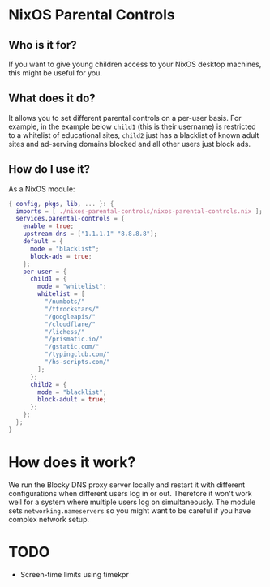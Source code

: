 # NixOS Parental Controls

## Who is it for?

If you want to give young children access to your NixOS desktop machines, this might be useful for you.

## What does it do?

It allows you to set different parental controls on a per-user basis.  For example, in the example below `child1` (this is their username) is restricted to a whitelist of educational sites, `child2` just has a blacklist of known adult sites and ad-serving domains blocked and all other users just block ads.

## How do I use it?

As a NixOS module:

````nix
{ config, pkgs, lib, ... }: {
  imports = [ ./nixos-parental-controls/nixos-parental-controls.nix ];
  services.parental-controls = {
    enable = true;
    upstream-dns = ["1.1.1.1" "8.8.8.8"];
    default = {
      mode = "blacklist";
      block-ads = true;
    };
    per-user = {
      child1 = {
        mode = "whitelist";
        whitelist = [
          "/numbots/"
          "/ttrockstars/"
          "/googleapis/"
          "/cloudflare/"
          "/lichess/"
          "/prismatic.io/"
          "/gstatic.com/"
          "/typingclub.com/"
          "/hs-scripts.com/"
        ];
      };
      child2 = {
        mode = "blacklist";
        block-adult = true;
      };
    };
  };
}
````

# How does it work?

We run the Blocky DNS proxy server locally and restart it with different configurations when different users log in or out.  Therefore it won't work well for a system where multiple users log on simultaneously.  The module sets `networking.nameservers` so you might want to be careful if you have complex network setup.

# TODO

- Screen-time limits using timekpr
